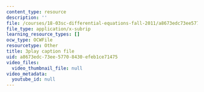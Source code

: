 ```yaml
---
content_type: resource
description: ''
file: /courses/18-03sc-differential-equations-fall-2011/a8673edc73ee57708430efeb1ce71475_2SuTN8rpe4I.vtt
file_type: application/x-subrip
learning_resource_types: []
ocw_type: OCWFile
resourcetype: Other
title: 3play caption file
uid: a8673edc-73ee-5770-8430-efeb1ce71475
video_files:
  video_thumbnail_file: null
video_metadata:
  youtube_id: null
---
```

